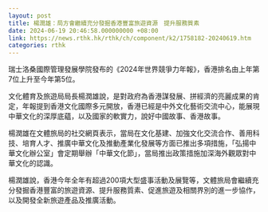 ```yaml
---
layout: post
title: 楊潤雄：局方會繼續充分發掘香港豐富旅遊資源　提升服務質素
date: 2024-06-19 20:46:58.000000000 +08:00
link: https://news.rthk.hk/rthk/ch/component/k2/1758182-20240619.htm
categories: rthk
---
```


瑞士洛桑國際管理發展學院發布的《2024年世界競爭力年報》，香港排名由上年第7位上升至今年第5位。

文化體育及旅遊局局長楊潤雄說，是對政府為香港謀發展、拼經濟的亮麗成果的肯定，年報提到香港文化國際多元開放，香港已經是中外文化藝術交流中心，能展現中華文化的深厚底藴，以及國家的軟實力，說好中國故事、香港故事。

楊潤雄在文體旅局的社交網頁表示，當局在文化基建、加強文化交流合作、善用科技、培育人才、推廣中華文化及推動產業化發展等方面已推出多項措施，「弘揚中華文化辦公室」會定期舉辦「中華文化節」，當局推出政策措施加深海外觀眾對中華文化的認識。

楊潤雄說，香港今年全年有超過200項大型盛事活動及展覽等，文體旅局會繼續充分發掘香港豐富的旅遊資源、提升服務質素、促進旅遊及相關界別的進一步協作，以及開發全新旅遊產品及推廣活動。
